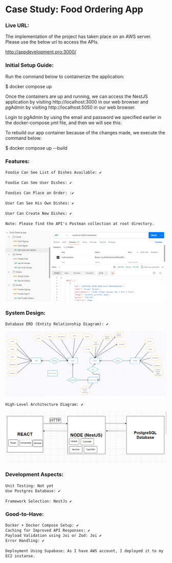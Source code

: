 # Case Study: Food Ordering App


### Live URL:

The implementation of the project has taken place on an AWS server. Please use the below url to access the APIs.

http://appdevelopment.pro:3000/


### Initial Setup Guide:



Run the command below to containerize the application:

$ docker compose up

Once the containers are up and running, we can access the NestJS application by visiting http://localhost:3000 in our web browser and pgAdmin by visiting http://localhost:5050 in our web browser.

Login to pgAdmin by using the email and password we specified earlier in the docker-compose.yml file, and then we will see this:

To rebuild our app container because of the changes made, we execute the command below:

$ docker compose up --build


### Features:

    Foodie Can See List of Dishes Available: ✔️

    Foodie Can See User Dishes: ✔️	

    Foodies Can Place an Order: :✔️	

    User Can See His Own Dishes: ✔️	

    User Can Create New Dishes: ✔️	

    Note: Please find the API's Postman collection at root directory.

![alt text](https://github.com/immHassan/foodOrderingApp/blob/main/diagrams/API.PNG?raw=true)

### System Design:

    Database ERD (Entity Relationship Diagram): ✔️	

![alt text](https://github.com/immHassan/foodOrderingApp/blob/main/diagrams/ERD.PNG?raw=true)



    High-Level Architecture Diagram: ✔️
	
![alt text](https://github.com/immHassan/foodOrderingApp/blob/main/diagrams/Architecture%20Diagram.PNG?raw=true)
    
### Development Aspects:

    Unit Testing: Not yet
    Use Postgres Database: ✔️	

    Framework Selection: NestJs ✔️	

### Good-to-Have:

    Docker + Docker Compose Setup: ✔️	
    Caching for Improved API Responses: ✔️
    Payload Validation using Joi or Zod: Joi ✔️	
    Error Handling: ✔️

    Deployment Using Supabase: As I have AWS account, I deployed it to my EC2 instanse.
